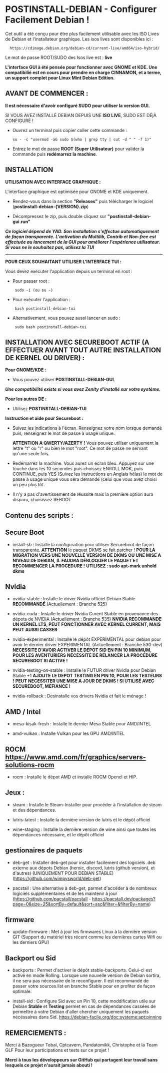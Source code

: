 # POSTINSTALL-DEBIAN - Configurer Facilement Debian !

Cet outil a été conçu pour être plus facilement utilisable avec les ISO Lives de Debian et l'installateur graphique.
Les isos lives sont disponibles ici :

      https://cdimage.debian.org/debian-cd/current-live/amd64/iso-hybrid/

Le mot de passe ROOT/SUDO des Isos live est : **live**

**L'interface GUI à été pensée pour fonctionner avec GNOME et KDE. Une compatibilié est en cours pour prendre en charge CINNAMON,
et a terme, un support complet pour Linux Mint Debian Edition.**

## AVANT DE COMMENCER :


**Il est nécessaire d'avoir configuré SUDO pour utiliser la version GUI.**

SI VOUS AVEZ INSTALLÉ DEBIAN DEPUIS UNE **ISO LIVE**, SUDO EST DÉjÀ CONFIGURÉ !

   - Ouvrez un terminal puis copier coller cette commande :

         su - -c "usermod -aG sudo $(who | grep tty | cut -d " " -f 1)"

   - Entrez le mot de passe **ROOT (Super Utilisateur)** pour valider la commande puis **redémarrez la machine**.


## INSTALLATION


**UTILISATION AVEC INTERFACE GRAPHIQUE :**


L'interface graphique est optimisée pour GNOME et KDE uniquement.

   - Rendez-vous dans la section **"Releases"** puis télécharger le logiciel (**postinstall-debian-{VERSION}.zip**)

   - Décompressez le zip, puis double cliquez sur **"postinstall-debian-gui.run"**
   
***Ce logiciel dépend de YAD. Son installation s'effectue automatiquement de façon transparente.***
***L'activation du Multilib, Contrib et Non-free est effectuée au lancement de la GUI pour améliorer l'expérience utilisateur. Si vous ne le souhaitez pas, utilisez la TUI***

---------------------------------------------------------------------------------------------------------------------------------------------------------------------------------------------------------------



**POUR CEUX SOUHAITANT UTILISER L'INTERFACE TUI :**

  
Vous devez exécuter l'application depuis un terminal en root :

- Pour passer root : 

       sudo -i (ou su -)

- Pour exécuter l'application :

       bash postinstall-debian-tui

- Alternativement, vous pouvez aussi lancer en sudo :
   
       sudo bash postinstall-debian-tui


## INSTALLATION AVEC SECUREBOOT ACTIF (A EFFECTUER AVANT TOUT AUTRE INSTALLATION DE KERNEL OU DRIVER) :

**Pour GNOME/KDE :**

- Vous pouvez utiliser **POSTINSTALL-DEBIAN-GUI**.


***Une compatibilité existe si vous avez Zenity d'installé sur votre système.***

**Pour les autres DE :**

- Utilisez **POSTINSTALL-DEBIAN-TUI**

**Instruction et aide pour Secureboot :**
      
- Suivez les indications à l'écran. Renseignez votre nom lorsque demandé puis, renseignez le mot de passe à usage unique.

  **ATTENTION A QWERTY/AZERTY !** Vous pouvez utiliser uniquement la lettre "t" ou "r" ou bien le mot "root". Ce mot de passe ne servant qu'une seule fois.

- Redémarrez la machine. Vous aurez un écran bleu. Appuyez sur une touche dans les 10 secondes puis
  choissez ENROLL MOK, puis CONTINUE, puis YES (Suivez les instructions en Anglais hélas) le mot de passe à usage unique vous sera demandé (celui que vous avez choisi un peu plus tôt.
  
- Il n'y a pas d'avertissement de réussite mais la première option aura disparu, choisissez REBOOT


## Contenu des scripts :

## Secure Boot


- install-sb :                Installe la configuration pour utiliser Secureboot de façon transparente. **ATTENTION** le paquet DKMS se fait patcher !
                              **POUR LA MIGRATION VERS UNE NOUVELLE VERSION DE DKMS OU UNE MISE A NIVEAU DE DEBIAN,**
                              **IL FAUDRA DÉBLOQUER LE PAQUET ET RECOMMENCER LA PROCEDURE !**
                              **UTILISEZ : sudo apt-mark unhold dkms**

## Nvidia

- nvidia-stable :             Installe le driver Nvidia officiel Debian Stable **RECOMMANDÉ** (Actuellement : Branche 525)
  
- nvidia-cuda :               Installe le driver Nvidia Curent Stable en provenance des dépots de NVIDIA (Actuellement : Branche 535)
                              **NVIDIA RECOMMANDE UN KERNEL LTS, PEUT FONCTIONNER AVEC KERNEL CURRENT, MAIS PEUT AUSSI CASSER**
  
- nvidia-experimental :       Installe le dépôt EXPERIMENTAL pour debian pour avoir le dernier driver EXPERIMENTAL (Actuellement : Branche 530-dev)
                              **NECESSITE D'AVOIR ACTIVER LE DEPOT SID EN PIN 10 MINIMUM, POUR LES AVENTURIERS**
                              **NECESSITE DE RELANCER LA PROCÉDURE SECUREBOOT SI ACTIVE !**
  
- nvidia-testing-on-stable :  Installe le FUTUR driver Nvidia pour Debian Stable +1
                              **AJOUTE LE DEPOT TESTING EN PIN 10, POUR LES TESTEURS !**
                              **PEUT NECESSITER UNE MISE A JOUR DE DKMS ! SI UTILISÉ AVEC SECUREBOOT, MEFIANCE !**
  
- nvidia-rollback :           Desinstalle vos drivers Nvidia et fait le ménage !

## AMD / Intel

- mesa-kisak-fresh :          Installe le dernier Mesa Stable pour AMD/INTEL
  
- amd-vulkan :                Installe Vulkan pour les GPU AMD/INTEL

## ROCM https://www.amd.com/fr/graphics/servers-solutions-rocm
  
- rocm :                      Installe le dépot AMD et installe ROCM Opencl et HIP.

## Jeux :

- steam :                     Installe le Steam-Installer pour procéder à l'installation de steam et des dépendances.
  
- lutris-latest :             Installe la dernière version de lutris et le dépôt officiel

- wine-staging :              Installe la dernière version de wine ainsi que toutes les dépendances nécessaire, et le dépôt officiel
      
## gestionaires de paquets

- deb-get :                   Installer deb-get pour installer facilement des logiciels .deb externe aux dépots Debian (heroic, discord, lutris (github version),
                              et d'autres) (UNIQUEMENT POUR DEBIAN STABLE)
                              (https://github.com/wimpysworld/deb-get)
  
- pacstall :                  Une alternative à deb-get, parmet d'accèder à de nombreux logiciels supplémentaires et de les maintenir à jour
                              (https://github.com/pacstall/pacstall - https://pacstall.dev/packages?page=0&size=25&sortBy=default&sort=asc&filter=&filterBy=name)

## firmware

- update-firmware :           Met à jour les firmwares Linux à la dernière version GIT (Support du matériel très récent comme les dernières cartes Wifi ou les
                              derniers GPU)

## Backport ou Sid

- backports :                 Permet d'activer le dépôt stable-backports. Celui-ci est activé en mode Rolling. Lorsque une nouvelle version de Debian sortira,
                              il ne sera pas nécessaire de le reconfigurer.
                              Il est recommandé de passer votre sources.list en branche Stable pour en profiter de façon optimale.
  
- install-sid :               Configure Sid avec un Pin 10, cette moddification utile sur Debian **Stable** et **Testing** permet en cas de dépendances cassées de permettre à votre Debian d'aller chercher uniquement les paquets nécéssaires dans Sid. https://debian-facile.org/doc:systeme:apt:pinning


## REMERCIEMENTS :

Merci à Bazogueur Tobal, Cptcavern, Pandatomikk, Christophe et la Team GLF Pour leur participations et tests sur ce projet !

**Merci à tous les développeurs sur GitHub qui partagent leur travail sans lesquels ce projet n'aurait jamais abouti !**
